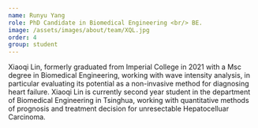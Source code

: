 ```yaml
---
name: Runyu Yang
role: PhD Candidate in Biomedical Engineering <br/> BE.
image: /assets/images/about/team/XQL.jpg
order: 4
group: student
---
```


Xiaoqi Lin, formerly graduated from Imperial College in 2021 with a Msc degree in Biomedical Engineering, working with wave intensity analysis, in particular evaluating its potential as a non-invasive method for diagnosing heart failure. 
Xiaoqi Lin is currently second year student in the department of Biomedical Engineering in Tsinghua, working with quantitative methods of prognosis and treatment decision for unresectable Hepatocelluar Carcinoma.